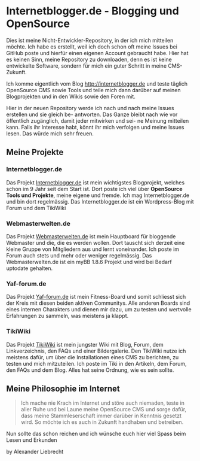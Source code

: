 # Internetblogger.de - Blogging und OpenSource

Dies ist meine Nicht-Entwickler-Repository, in der ich mich mitteilen möchte. Ich habe es
erstellt, weil ich doch schon oft meine Issues bei GitHub poste und hierfür einen eigenen
Account gebraucht habe. Hier hat es keinen Sinn, meine Repository zu downloaden, denn es ist
keine entwickelte Software, sondern für mich ein guter Schritt in meine CMS-Zukunft.

Ich komme eigentlich vom Blog http://internetblogger.de und teste täglich OpenSource CMS
sowie Tools und teile mich dann darüber auf meinen Blogprojekten und in den Wikis sowie
den Foren mit.

Hier in der neuen Repository werde ich nach und nach meine Issues erstellen und sie gleich be-
antworten. Das Ganze bleibt nach wie vor öffentlich zugänglich, damit jeder mitwirken und sei-
ne Meinung mitteilen kann. Falls ihr Interesse habt, könnt ihr mich verfolgen und meine
Issues lesen. Das würde mich sehr freuen.

## Meine Projekte
### Internetblogger.de
Das Projekt [Internetblogger.de](http://internetblogger.de) ist mein wichtigstes Blogprojekt, welches schon im 9 Jahr seit dem Start ist. Dort poste ich viel über __OpenSource Tools und Projekte__, meine eigene und fremde. Ich mag Internetblogger.de und bin dort regelmässig. 
Das Internetblogger.de ist ein Wordpress-Blog mit Forum und dem TikiWiki
### Webmasterwelten.de
Das Projekt [Webmasterwelten.de](http://webmasterwelten.de) ist mein Hauptboard für bloggende Webmaster und die, die es werden wollen. Dort tauscht sich derzeit eine kleine Gruppe von Mitgliedern aus und lernt voneinander. Ich poste im Forum auch stets und mehr oder weniger regelmässig. Das Webmasterwelten.de ist ein myBB 1.8.6 Projekt und wird bei Bedarf uptodate gehalten. 
### Yaf-forum.de
Das Projekt [Yaf-forum.de](http://yaf-forum.de) ist mein Fitness-Board und somit schliesst sich der Kreis mit diesen beiden aktiven Communitys. Alle anderen Boards sind eines internen Charakters und dienen mir dazu, um zu testen und wertvolle Erfahrungen zu sammeln, was meistens ja klappt.
### TikiWiki
Das Projekt [TikiWiki](http://internetblogger.de/tikiwiki) ist mein jungster Wiki mit Blog, Forum, dem Linkverzeichnis, den FAQs und einer Bildergalerie. Den TikiWiki nutze ich meistens dafür, um über die Installationen eines CMS zu berichten, zu testen und mich mitzuteilen. Ich poste im Tiki in den Artikeln, dem Forum, den FAQs und dem Blog. Alles hat seine Ordnung, wie es sein sollte. 

## Meine Philosophie im Internet
>Ich mache nie Krach im Internet und störe auch niemaden, teste in aller Ruhe und bei Laune meine OpenSource CMS und sorge dafür, dass meine Stammleserschaft immer darüber in Kenntnis gesetzt wird. So möchte ich es auch in Zukunft handhaben und betreiben.

Nun sollte das schon reichen und ich wünsche euch hier viel Spass beim Lesen und Erkunden

by Alexander Liebrecht


